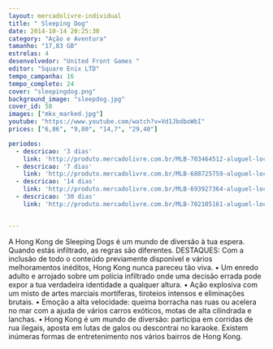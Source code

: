```yaml
---
layout: mercadolivre-individual
title: " Sleeping Dog"
date: 2014-10-14 20:25:30
category: "Ação e Aventura"
tamanho: "17,83 GB"
estrelas: 4
desenvolvedor: "United Front Games "
editor: "Square Enix LTD"
tempo_campanha: 16
tempo_completo: 24
cover: "sleepingdog.png"
background_image: "sleepdog.jpg"
cover_id: 58
images: ["mkx_marked.jpg"]
youtube: "https://www.youtube.com/watch?v=Vd1JbdboWbI"
prices: ["6,86", "9,80", "14,7", "29,40"]

periodos:
  - descricao: '3 dias'
    link: 'http://produto.mercadolivre.com.br/MLB-703464512-aluguel-locaco-de-jogos-4-dias-xbox-one-midia-digital-_JM'
  - descricao: '7 dias'
    link: 'http://produto.mercadolivre.com.br/MLB-688725759-aluguel-locaco-de-jogos-xbox-one-midia-digital-_JM'
  - descricao: '14 dias'
    link: 'http://produto.mercadolivre.com.br/MLB-693927364-aluguel-locaco-de-jogos-xbox-one-midia-digital-_JM'
  - descricao: '30 dias'
    link: 'http://produto.mercadolivre.com.br/MLB-702105161-aluguel-locaco-de-jogos-xbox-one-midia-digital-_JM'


---
```


A Hong Kong de Sleeping Dogs é um mundo de diversão à tua espera. Quando estás infiltrado, as regras são diferentes. DESTAQUES: Com a inclusão de todo o conteúdo previamente disponível e vários melhoramentos inéditos, Hong Kong nunca pareceu tão viva. • Um enredo adulto e arrojado sobre um polícia infiltrado onde uma decisão errada pode expor a tua verdadeira identidade a qualquer altura. • Ação explosiva com um misto de artes marciais mortíferas, tiroteios intensos e eliminações brutais. • Emoção a alta velocidade: queima borracha nas ruas ou acelera no mar com a ajuda de vários carros exóticos, motas de alta cilindrada e lanchas. • Hong Kong é um mundo de diversão: participa em corridas de rua ilegais, aposta em lutas de galos ou descontrai no karaoke. Existem inúmeras formas de entretenimento nos vários bairros de Hong Kong.
